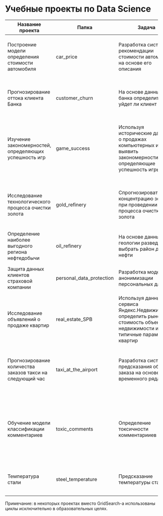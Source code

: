 # Учебные проекты по Data Science
|Название проекта|Папка|Задача|Ключевые слова|
|-|-|-|-|
|Построение модели определения стоимости автомобиля|car_price|Разработка системы рекомендации стоимости автомобиля на основе его описания|*Python, Pandas, ligtGBM*, градиентный бустинг, регрессия, интернет-сервисы|
|Прогнозирование оттока клиента Банка|customer_churn|На основе данных из банка определить, уйдет ли клиент|*Python, Pandas, Scikit-learn, Matplotlib*, классификация, банковская сфера|
|Изучение закономерностей, определяющих успешность игр|game_success|Используя исторические данные о продажах компьютерных игр, выявить закономерности, определяющие успешность игры |*Python, Pandas, NumPy, SciPy,* предобработка данных, обработка данных, *hist, boxplot*, статистический тест, критерий Стьюдента|
|Исследование технологического процесса очистки золота|gold_refinery|Спрогнозировать концентрацию золота при проведении процесса очистки золота|*Python, Pandas, NumPy, Scikit-learn, Matplotlib*, анализ данных, регрессия, кастомные метрики, промышленность|
|Определение наиболее выгодного региона нефтедобычи|oil_refinery|На основе данных геологии разведки выбрать район добычи нефти|*Python, Pandas, Scikit-learn, BootStrap*, регрессия, оценка рисков|
|Защита данных клиентов страховой компании|personal_data_protection|Разработка модели анонимизации персональных данных|*Python, Pandas, Scikit-learn, NumPy,* линейная алгебра, регрессия|
|Исследование объявлений о продаже квартир|real_estate_SPB|Используя данные сервиса Яндекс.Недвижимость, определить рыночную стоимость объектов недвижимости и типичные параметры квартир|*Python, Pandas, boxplot, scatterplot*, предобработка данных, визуализация данных|
|Прогнозирование количества заказов такси на следующий час|taxi_at_the_airport|Разработка системы предсказания объема заказа на основе временного ряда|*Python, Pandas, Scikit-learn, statsmodels, CatBoost*, временные ряды, регрессия, конструирование признаков|
|Обучение модели классификации комментариев|toxic_comments|Определение токсичности комментарииев|*Python, Pandas, tf-idf, nlp,* облако слов, лемматизация, классификация, обработка естественного языка, стохастический градиентный спуск|
|Температура стали|steel_temperature|Предсказание температуры стали|*Python, Pandas,* регрессия, *LGBMRegressor, xgboost*, промышленность|

Примечание: в некоторых проектах вместо GridSearch-а использованы циклы исключительно в образовательных целях.
